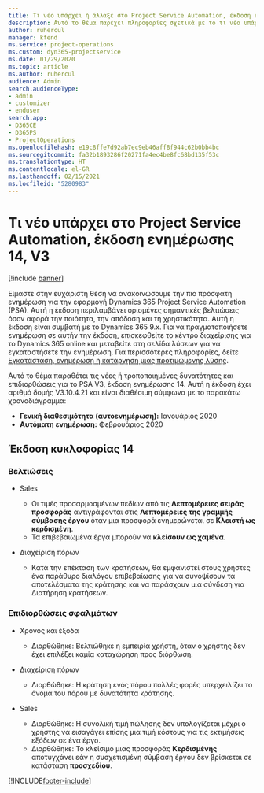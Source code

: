 ```yaml
---
title: Τι νέο υπάρχει ή άλλαξε στο Project Service Automation, έκδοση ενημέρωσης 14, V3
description: Αυτό το θέμα παρέχει πληροφορίες σχετικά με το τι νέο υπάρχει Project Service Automation, έκδοση ενημέρωσης 14, V3.
author: ruhercul
manager: kfend
ms.service: project-operations
ms.custom: dyn365-projectservice
ms.date: 01/29/2020
ms.topic: article
ms.author: ruhercul
audience: Admin
search.audienceType:
- admin
- customizer
- enduser
search.app:
- D365CE
- D365PS
- ProjectOperations
ms.openlocfilehash: e19c8ffe7d92ab7ec9eb46aff8f944c62b0bb4bc
ms.sourcegitcommit: fa32b1893286f20271fa4ec4be8fc68bd135f53c
ms.translationtype: HT
ms.contentlocale: el-GR
ms.lasthandoff: 02/15/2021
ms.locfileid: "5280983"
---
```

# <a name="project-service-automation-update-release-14-v3"></a>Τι νέο υπάρχει στο Project Service Automation, έκδοση ενημέρωσης 14, V3

[!include [banner](../includes/psa-now-project-operations.md)]

Είμαστε στην ευχάριστη θέση να ανακοινώσουμε την πιο πρόσφατη ενημέρωση για την εφαρμογή Dynamics 365 Project Service Automation (PSA). Αυτή η έκδοση περιλαμβάνει ορισμένες σημαντικές βελτιώσεις όσον αφορά την ποιότητα, την απόδοση και τη χρηστικότητα. Αυτή η έκδοση είναι συμβατή με το Dynamics 365 9.x. Για να πραγματοποιήσετε ενημέρωση σε αυτήν την έκδοση, επισκεφθείτε το κέντρο διαχείρισης για το Dynamics 365 online και μεταβείτε στη σελίδα λύσεων για να εγκαταστήσετε την ενημέρωση. Για περισσότερες πληροφορίες, δείτε [Εγκατάσταση, ενημέρωση ή κατάργηση μιας προτιμώμενης λύσης](https://docs.microsoft.com/power-platform/admin/install-remove-preferred-solution).

Αυτό το θέμα παραθέτει τις νέες ή τροποποιημένες δυνατότητες και επιδιορθώσεις για το PSA V3, έκδοση ενημέρωσης 14. Αυτή η έκδοση έχει αριθμό δομής V3.10.4.21 και είναι διαθέσιμη σύμφωνα με το παρακάτω χρονοδιάγραμμα:

- **Γενική διαθεσιμότητα (αυτοενημέρωση):** Ιανουάριος 2020
- **Αυτόματη ενημέρωση:** Φεβρουάριος 2020

## <a name="update-release-14"></a>Έκδοση κυκλοφορίας 14

### <a name="enhancements"></a>Βελτιώσεις

- Sales

     - Οι τιμές προσαρμοσμένων πεδίων από τις **Λεπτομέρειες σειράς προσφοράς** αντιγράφονται στις **Λεπτομέρειες της γραμμής σύμβασης έργου** όταν μια προσφορά ενημερώνεται σε **Κλειστή ως κερδισμένη**.
     - Τα επιβεβαιωμένα έργα μπορούν να **κλείσουν ως χαμένα**.

- Διαχείριση πόρων

     - Κατά την επέκταση των κρατήσεων, θα εμφανιστεί στους χρήστες ένα παράθυρο διαλόγου επιβεβαίωσης για να συνοψίσουν τα αποτελέσματα της κράτησης και να παράσχουν μια σύνδεση για Διατήρηση κρατήσεων.


### <a name="bug-fixes"></a>Επιδιορθώσεις σφαλμάτων

- Χρόνος και έξοδα

     - Διορθώθηκε: Βελτιώθηκε η εμπειρία χρήστη, όταν ο χρήστης δεν έχει επιλέξει καμία καταχώρηση προς διόρθωση.

- Διαχείριση πόρων

     - Διορθώθηκε: Η κράτηση ενός πόρου πολλές φορές υπερχειλίζει το όνομα του πόρου με δυνατότητα κράτησης.

- Sales

     - Διορθώθηκε: Η συνολική τιμή πώλησης δεν υπολογίζεται μέχρι ο χρήστης να εισαγάγει επίσης μια τιμή κόστους για τις εκτιμήσεις εξόδων σε ένα έργο.
     - Διορθώθηκε: Το κλείσιμο μιας προσφοράς **Κερδισμένης** αποτυγχάνει εάν η συσχετισμένη σύμβαση έργου δεν βρίσκεται σε κατάσταση **προσχεδίου**.



[!INCLUDE[footer-include](../includes/footer-banner.md)]